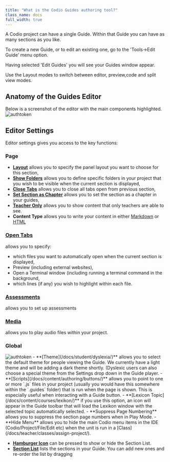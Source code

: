 ```yaml
---
title: "What is the Codio Guides authoring tool?"
class_name: docs
full_width: true
---
```


A Codio project can have a single Guide. Within that Guide you can have as many sections as you like.

To create a new Guide, or to edit an existing one, go to the 'Tools->Edit Guide' menu option.

Having selected 'Edit Guides' you will see your Guides window appear.

Use the Layout modes to switch between editor, preview,code and split view modes.

## Anatomy of the Guides Editor
Below is a screenshot of the editor with the main components highlighted. 
<img alt="authtoken" src="/img/docs/guides/overview.png" class="simple"/>

## Editor Settings
Editor settings gives you access to the key functions:

### Page
  - **[Layout](/docs/content/authoring/layouts/)** allows you to specify the panel layout you want to choose for this section,
  - **[Show Folders](/docs/content/authoring/hide-folder/)** allows you to define specific folders in your project that you wish to be visible when the current section is displayed,
  - **[Close Tabs](/docs/content/authoring/inline/)** allows you to close all tabs open from previous section,
  - **[Set Section as Chapter](/docs/content/authoring/chapter/)** allows you to set the section as a chapter in your guides,
  - **[Teacher Only](/docs/content/authoring/solutions/)** allows you to show content that only teachers are able to see.
  - **Content Type** allows you to write your content in either [Markdown](/docs/content/authoring/edit/) or [HTML](/docs/content/authoring/edit-html/) 

### [Open Tabs](/docs/content/authoring/auto-open/)
allows you to specify:

  - which files you want to automatically open when the current section is displayed,
  - Preview (including external websites),
  - Open a Terminal window (including running a terminal command in the background,
  - which lines (if any) you wish to highlight within each file.


### [Assessments](/docs/content/authoring/assessments/) 
allows you to set up assessments

### [Media](/docs/content/authoring/imvid)
allows you to play audio files within your project.


### Global
<img alt="authtoken" src="/img/docs/guides/globalsettings.png" class="simple"/>
- **[Theme](/docs/student/dyslexia/)** allows you to select the default theme for people viewing the Guide. We currently have a light theme and will be adding a dark theme shortly. (Dyslexic users can also choose a special theme from the Settings drop down in the Guide player.
- **[Scripts](/docs/content/authoring/buttons/)** allows you to point to one or more `.js` files in your project (usually you would have this somewhere within the `.guides` folder) that is run when the page is shown. This is especially useful when interacting with a Guide button.
- **[Lexicon Topic](/docs/content/courses/lexikon/)**  if you use this option, an icon will appear in the Guide toolbar that will load the Lexikon window with the selected topic automatically selected.
- **Suppress Page Numbering** allows you to suppress the section page numbers when in Play Mode.
- **Hide Menu** allows you to hide the main Codio menu items in the IDE (Codio/Project/File/Edit etc) when the unit is run in a [Class](/docs/teacher/classes/assign-project/).


- **[Hamburger Icon](/docs/content/authoring/collapse/)** can be pressed to show or hide the Section List.
- **[Section List](/docs/content/authoring/add-section/)** lists the sections in your Guide. You can add new ones and re-order the list by dragging


